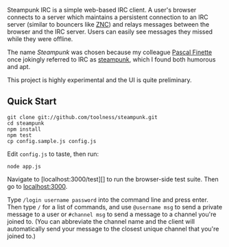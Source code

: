 Steampunk IRC is a simple web-based IRC client. A user's browser
connects to a server which maintains a persistent connection to an
IRC server (similar to bouncers like [ZNC][]) and relays messages
between the browser and the IRC server. Users can easily see messages
they missed while they were offline.

The name *Steampunk* was chosen because my colleague [Pascal Finette][finette]
once jokingly referred to IRC as [steampunk][], which I found both
humorous and apt.

This project is highly experimental and the UI is quite preliminary.

## Quick Start

    git clone git://github.com/toolness/steampunk.git
    cd steampunk
    npm install
    npm test
    cp config.sample.js config.js

Edit `config.js` to taste, then run:

    node app.js

Navigate to [localhost:3000/test][] to run the browser-side test suite.
Then go to [localhost:3000][].

Type `/login username password` into the command line and press enter. Then
type `/` for a list of commands, and use `@username msg` to send a private
message to a user or `#channel msg` to send a message to a channel you're 
joined to. (You can abbreviate the channel name and the client will
automatically send your message to the closest unique channel that
you're joined to.)

  [ZNC]: http://znc.in
  [finette]: http://www.finette.com/
  [steampunk]: http://en.wikipedia.org/wiki/Steampunk
  [localhost:3000/test/]: http://localhost:3000/test/
  [localhost:3000]: http://localhost:3000/
